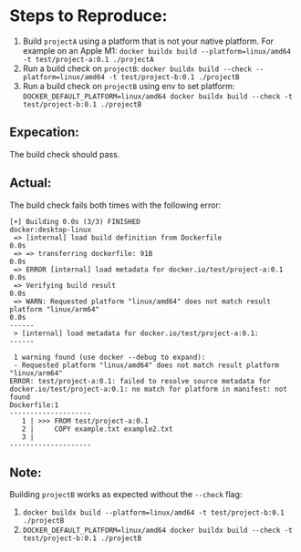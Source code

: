 # Steps to Reproduce:

1. Build `projectA` using a platform that is not your native platform. For example on an Apple M1: `docker buildx build --platform=linux/amd64 -t test/project-a:0.1 ./projectA`
2. Run a build check on `projectB`: `docker buildx build --check --platform=linux/amd64 -t test/project-b:0.1 ./projectB`
3. Run a build check on `projectB` using env to set platform: `DOCKER_DEFAULT_PLATFORM=linux/amd64 docker buildx build --check -t test/project-b:0.1 ./projectB`

## Expecation:

The build check should pass.

## Actual:

The build check fails both times with the following error:

```
[+] Building 0.0s (3/3) FINISHED                                                                                                                                                                 docker:desktop-linux
 => [internal] load build definition from Dockerfile                                                                                                                                                             0.0s
 => => transferring dockerfile: 91B                                                                                                                                                                              0.0s
 => ERROR [internal] load metadata for docker.io/test/project-a:0.1                                                                                                                                              0.0s
 => Verifying build result                                                                                                                                                                                       0.0s
 => WARN: Requested platform "linux/amd64" does not match result platform "linux/arm64"                                                                                                                          0.0s
------
 > [internal] load metadata for docker.io/test/project-a:0.1:
------

 1 warning found (use docker --debug to expand):
 - Requested platform "linux/amd64" does not match result platform "linux/arm64"
ERROR: test/project-a:0.1: failed to resolve source metadata for docker.io/test/project-a:0.1: no match for platform in manifest: not found
Dockerfile:1
--------------------
   1 | >>> FROM test/project-a:0.1
   2 |     COPY example.txt example2.txt
   3 |
--------------------
```

## Note:

Building `projectB` works as expected without the `--check` flag:

1. `docker buildx build --platform=linux/amd64 -t test/project-b:0.1 ./projectB`
2. `DOCKER_DEFAULT_PLATFORM=linux/amd64 docker buildx build --check -t test/project-b:0.1 ./projectB`
